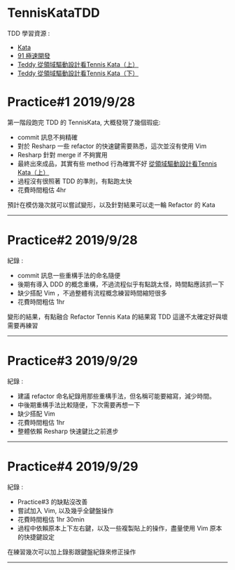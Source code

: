 # TennisKataTDD
TDD 學習資源 :
* [Kata](http://codingdojo.org/kata/Tennis/)
* [91 極速開發](https://www.youtube.com/watch?v=KX67BvNyiJE)
* [Teddy 從領域驅動設計看Tennis Kata（上）](http://teddy-chen-tw.blogspot.com/2019/02/tennis-kata.html)
* [Teddy 從領域驅動設計看Tennis Kata（下）](http://teddy-chen-tw.blogspot.com/2019/02/tennis-kata_26.html)

# Practice#1 2019/9/28
第一階段跑完 TDD 的 TennisKata, 大概發現了幾個瑕疵:
* commit 訊息不夠精確
* 對於 Resharp 一些 refactor 的快速鍵需要熟悉，這次並沒有使用 Vim 
* Resharp 針對 merge if 不夠實用
* 最終出來成品，其實有些 method 行為確實不好 [從領域驅動設計看Tennis Kata（上）](http://teddy-chen-tw.blogspot.com/2019/02/tennis-kata.html)
* 過程沒有很照著 TDD 的準則，有點跑太快
* 花費時間粗估 4hr

預計在模仿幾次就可以嘗試變形，以及針對結果可以走一輪 Refactor 的 Kata

---

# Practice#2 2019/9/28
紀錄 : 
* commit 訊息一些重構手法的命名隨便
* 後期有導入 DDD 的概念重構，不過流程似乎有點跳太怪，時間點應該抓一下
* 缺少搭配 Vim ，不過整體有流程概念練習時間縮短很多
* 花費時間粗估 1hr 

變形的結果，有點融合 Refactor Tennis Kata 的結果寫 TDD 這邊不太確定好與壞需要再練習

---

# Practice#3 2019/9/29
紀錄 : 
* 建議 refactor 命名紀錄用那些重構手法，但名稱可能要縮寫，減少時間。
* 中後期重構手法比較隨便，下次需要再想一下
* 缺少搭配 Vim
* 花費時間粗估 1hr 
* 整體依賴 Resharp 快速鍵比之前進步

---

# Practice#4 2019/9/29
紀錄 : 
* Practice#3 的缺點沒改善
* 嘗試加入 Vim, 以及幾乎全鍵盤操作
* 花費時間粗估 1hr 30min
* 過程中依賴原本上下左右鍵，以及一些複製貼上的操作，盡量使用 Vim 原本的快捷鍵設定

在練習幾次可以加上錄影跟鍵盤紀錄來修正操作

---

